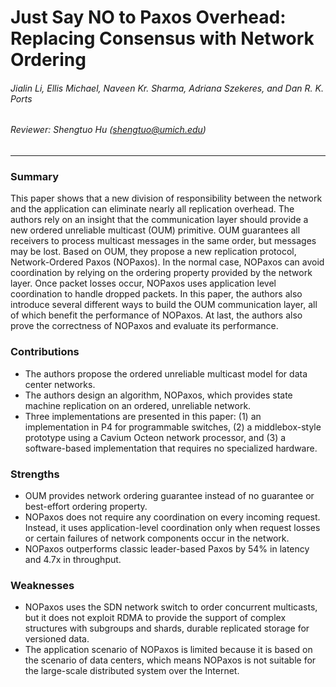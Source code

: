 Just Say NO to Paxos Overhead: Replacing Consensus with Network Ordering
===

###### Jialin Li, Ellis Michael, Naveen Kr. Sharma, Adriana Szekeres, and Dan R. K. Ports

###### Reviewer: Shengtuo Hu (shengtuo@umich.edu)

---

### Summary

This paper shows that a new division of responsibility between the network and the application can eliminate nearly all replication overhead. The authors rely on an insight that the communication layer should provide a new ordered unreliable multicast (OUM) primitive. OUM guarantees all receivers to process multicast messages in the same order, but messages may be lost. Based on OUM, they propose a new replication protocol, Network-Ordered Paxos (NOPaxos). In the normal case, NOPaxos can avoid coordination by relying on the ordering property provided by the network layer. Once packet losses occur, NOPaxos uses application level coordination to handle dropped packets. In this paper, the authors also introduce several different ways to build the OUM communication layer, all of which benefit the performance of NOPaxos. At last, the authors also prove the correctness of NOPaxos and evaluate its performance.

### Contributions

- The authors propose the ordered unreliable multicast model for data center networks.
- The authors design an algorithm, NOPaxos, which provides state machine replication on an ordered, unreliable network.
- Three implementations are presented in this paper: (1) an implementation in P4 for programmable switches, (2) a middlebox-style prototype using a Cavium Octeon network processor, and (3) a software-based implementation that requires no specialized hardware.

### Strengths

- OUM provides network ordering guarantee instead of no guarantee or best-effort ordering property.
- NOPaxos does not require any coordination on every incoming request. Instead, it uses application-level coordination only when request losses or certain failures of network components occur in the network.
- NOPaxos outperforms classic leader-based Paxos by 54% in latency and 4.7x in throughput.

### Weaknesses

- NOPaxos uses the SDN network switch to order concurrent multicasts, but it does not exploit RDMA to provide the support of complex structures with subgroups and shards, durable replicated storage for versioned data.
- The application scenario of NOPaxos is limited because it is based on the scenario of data centers, which means NOPaxos is not suitable for the large-scale distributed system over the Internet.
